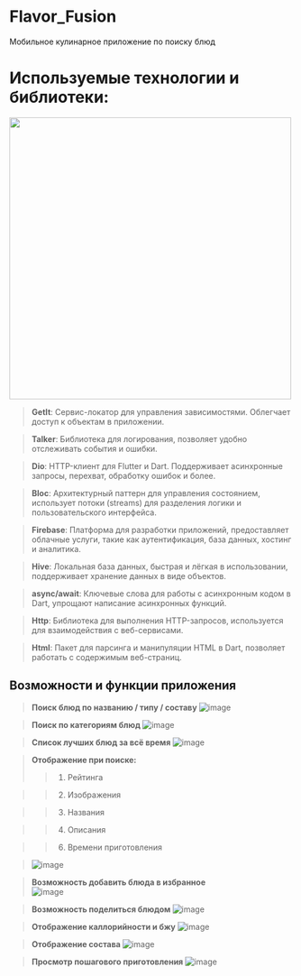 # Flavor_Fusion
Мобильное кулинарное приложение по поиску блюд

# Используемые технологии и библиотеки:
<img width="500px" src="https://github.com/user-attachments/assets/2e95b7ad-e982-422c-a6f9-cb14a2840766"><br>

>  **GetIt**: Сервис-локатор для управления зависимостями. Облегчает доступ к объектам в приложении.

> **Talker**: Библиотека для логирования, позволяет удобно отслеживать события и ошибки.

> **Dio**: HTTP-клиент для Flutter и Dart. Поддерживает асинхронные запросы, перехват, обработку ошибок и более.

> **Bloc**: Архитектурный паттерн для управления состоянием, использует потоки (streams) для разделения логики и пользовательского интерфейса.

> **Firebase**: Платформа для разработки приложений, предоставляет облачные услуги, такие как аутентификация, база данных, хостинг и аналитика.

> **Hive**: Локальная база данных, быстрая и лёгкая в использовании, поддерживает хранение данных в виде объектов.
 
> **async/await**: Ключевые слова для работы с асинхронным кодом в Dart, упрощают написание асинхронных функций.

> **Http**: Библиотека для выполнения HTTP-запросов, используется для взаимодействия с веб-сервисами.

> **Html**: Пакет для парсинга и манипуляции HTML в Dart, позволяет работать с содержимым веб-страниц.
 
## Возможности и функции приложения

> **Поиск блюд по названию / типу / составу**
>![image](https://github.com/user-attachments/assets/79068969-331e-44e4-af0c-764b601d6fef)
 

> **Поиск по категориям блюд**
> ![image](https://github.com/user-attachments/assets/35bcadee-beb7-4e13-b584-4d948e030548)


> **Список лучших блюд за всё время**
> ![image](https://github.com/user-attachments/assets/99efd3ac-3b93-418b-a4d9-889ba931370d)


> **Отображение при поиске:**
>> 1. Рейтинга 
 
>> 2. Изображения 

>> 3. Названия 

>> 4. Описания 

>> 6. Времени приготовления

> ![image](https://github.com/user-attachments/assets/5c01e071-b745-4f04-8397-02fb5399eee5)

> **Возможность добавить блюда в избранное** <br>
> ![image](https://github.com/user-attachments/assets/839b8979-9915-45d0-93ac-118339f8a832)

> **Возможность поделиться блюдом**
> ![image](https://github.com/user-attachments/assets/eb313594-6d83-450f-bad0-ef7c0509af19)

> **Отображение каллорийности и бжу**
> ![image](https://github.com/user-attachments/assets/45d0ce94-aa5b-4e9f-b8bc-9d908a9fb374)

> **Отображение состава**
> ![image](https://github.com/user-attachments/assets/92f6b8f3-c9e4-4788-b7b9-4bbae105d8df)


> **Просмотр пошагового приготовления**
> ![image](https://github.com/user-attachments/assets/60d825be-5f79-47b5-8807-5651e5fcbcac)
